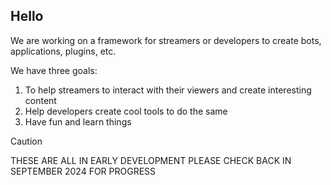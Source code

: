 ## Hello

We are working on a framework for streamers or developers to create bots, applications, plugins, etc.

We have three goals:

1) To help streamers to interact with their viewers and create interesting content
2) Help developers create cool tools to do the same
3) Have fun and learn things
   
> [!CAUTION]
> THESE ARE ALL IN EARLY DEVELOPMENT
> PLEASE CHECK BACK IN SEPTEMBER 2024 FOR PROGRESS
